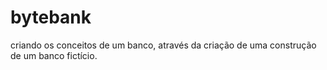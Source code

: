 # bytebank
criando os conceitos de um banco, através da criação de uma construção de um banco fictício.
